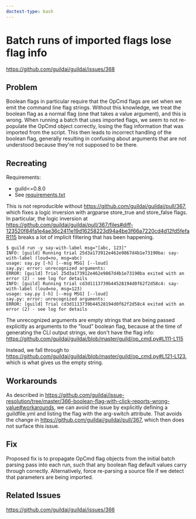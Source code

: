 ```yaml
---
doctest-type: bash
---
```


# Batch runs of imported flags lose flag info

https://github.com/guildai/guildai/issues/368

## Problem

Boolean flags in particular require that the OpCmd flags are set when we emit 
the command line flag strings. Without this knowledge, we treat the boolean flag
as a normal flag (one that takes a value argument), and this is wrong. When 
running a batch that uses imported flags, we seem to not re-populate the OpCmd 
object correctly, losing the flag information that was imported from the script.
This then leads to incorrect handling of the boolean flag, generally resulting in
confusing about arguments that are not understood because they're not supposed to
be there.

## Recreating

Requirements:

- guild<=0.8.0
- See [requirements.txt](requirements.txt)

This is not reproducible without https://github.com/guildai/guildai/pull/367, which
fixes a logic inversion with argparse store_true and store_false flags. In particular,
the logic inversion at https://github.com/guildai/guildai/pull/367/files#diff-123520f84fa1e4ae36c2411e19d16258223d94a4be3f66a7220cd4d12fd5fefaR115
breaks a lot of implicit filtering that has been happening.

    $ guild run -y say-with-label msg="[abc, 123]"
    INFO: [guild] Running trial 25d3a173912e462e9867d4b1e73190ba: say-with-label (loud=no, msg=abc)
    usage: say.py [-h] [--msg MSG] [--loud]
    say.py: error: unrecognized arguments: 
    ERROR: [guild] Trial 25d3a173912e462e9867d4b1e73190ba exited with an error (2) - see log for details
    INFO: [guild] Running trial cd3d1113739b44528194d0f62f2d58c4: say-with-label (loud=no, msg=123)
    usage: say.py [-h] [--msg MSG] [--loud]
    say.py: error: unrecognized arguments: 
    ERROR: [guild] Trial cd3d1113739b44528194d0f62f2d58c4 exited with an error (2) - see log for details
    
The unrecognized arguments are empty strings that are being passed explicitly as arguments 
to the "loud" boolean flag, because at the time of generating the CLI output strings, we don't have the
flag info: https://github.com/guildai/guildai/blob/master/guild/op_cmd.py#L111-L115

Instead, we fall through to https://github.com/guildai/guildai/blob/master/guild/op_cmd.py#L121-L123, 
which is what gives us the empty string.

## Workarounds

As described in https://github.com/guildai/issue-resolution/tree/master/366-boolean-flag-with-click-reports-wrong-value#workarounds,
we can avoid the issue by explicitly defining a guildfile.yml and listing the flag with the arg-switch attribute. That avoids the 
change in https://github.com/guildai/guildai/pull/367, which then does not surface this issue.

## Fix

Proposed fix is to propagate OpCmd flag objects from the initial batch parsing pass into each run,
such that any boolean flag default values carry through correctly. Alternatively, force re-parsing
a source file if we detect that parameters are being imported.

## Related Issues

https://github.com/guildai/guildai/issues/366